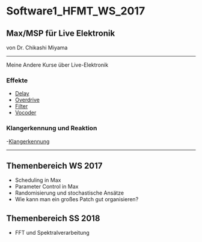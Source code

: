 # Software1_HFMT_WS_2017
## Max/MSP für Live Elektronik

von Dr. Chikashi Miyama

---

Meine Andere Kurse über Live-Elektronik

### Effekte

- [Delay](https://github.com/chikashimiyama/Software1_HFMT_WS_2014/blob/master/Klasse5.md)
- [Overdrive](https://github.com/chikashimiyama/Software1_HFMT_WS_2014/blob/master/Klasse6.md)
- [Filter](https://github.com/chikashimiyama/Software1_HFMT_WS_2014/blob/master/Klasse7.md)
- [Vocoder](https://github.com/chikashimiyama/Software1_HFMT_WS_2014/blob/master/Klasse8.md)

### Klangerkennung und Reaktion
-[Klangerkennung](https://github.com/chikashimiyama/Software1_HFMT_SS_2017)

---

## Themenbereich WS 2017

- Scheduling in Max
- Parameter Control in Max
- Randomisierung und stochastische Ansätze
- Wie kann man ein großes Patch gut organisieren?

## Themenbereich SS 2018

- FFT und Spektralverarbeitung
